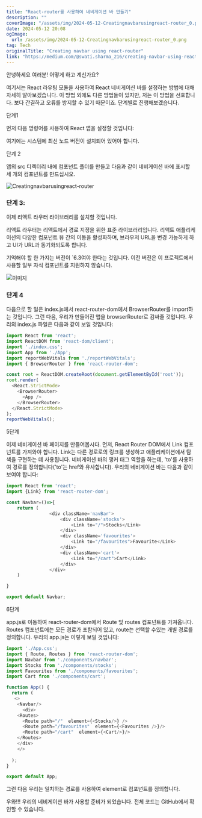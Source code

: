 ```yaml
---
title: "React-router를 사용하여 네비게이션 바 만들기"
description: ""
coverImage: "/assets/img/2024-05-12-Creatingnavbarusingreact-router_0.png"
date: 2024-05-12 20:08
ogImage: 
  url: /assets/img/2024-05-12-Creatingnavbarusingreact-router_0.png
tag: Tech
originalTitle: "Creating navbar using react-router"
link: "https://medium.com/@swati.sharma_216/creating-navbar-using-react-router-63c4e785c2d4"
---
```



안녕하세요 여러분! 어떻게 하고 계신가요?

여기서는 React 라우팅 모듈을 사용하여 React 네비게이션 바를 설정하는 방법에 대해 자세히 알아보겠습니다. 이 방법 외에도 다른 방법들이 있지만, 저는 이 방법을 선호합니다. 보다 간결하고 오류를 방지할 수 있기 때문이죠. 단계별로 진행해보겠습니다.

단계1

먼저 다음 명령어를 사용하여 React 앱을 설정할 것입니다:



여기에는 시스템에 최신 노드 버전이 설치되어 있어야 합니다.

단계 2

앱의 src 디렉터리 내에 컴포넌트 폴더를 만들고 다음과 같이 네비게이션 바에 표시할 세 개의 컴포넌트를 만드십시오.

![Creatingnavbarusingreact-router](/assets/img/2024-05-12-Creatingnavbarusingreact-router_0.png)



### 단계 3:

이제 리액트 라우터 라이브러리를 설치할 것입니다.

리액트 라우터는 리액트에서 경로 지정을 위한 표준 라이브러리입니다. 리액트 애플리케이션의 다양한 컴포넌트 뷰 간의 이동을 활성화하며, 브라우저 URL을 변경 가능하게 하고 UI가 URL과 동기화되도록 합니다.

기억해야 할 한 가지는 버전이 `6.3여야 한다는 것입니다. 이전 버전은 이 프로젝트에서 사용할 일부 자식 컴포넌트를 지원하지 않습니다.



![이미지](/assets/img/2024-05-12-Creatingnavbarusingreact-router_1.png)

### 단계 4

다음으로 할 일은 index.js에서 react-router-dom에서 BrowserRouter를 import하는 것입니다. 그런 다음, 우리가 만들어진 앱을 browserRouter로 감싸줄 것입니다. 우리의 index.js 파일은 다음과 같이 보일 것입니다:

```js
import React from 'react';
import ReactDOM from 'react-dom/client';
import './index.css';
import App from './App';
import reportWebVitals from './reportWebVitals';
import { BrowserRouter } from 'react-router-dom';

const root = ReactDOM.createRoot(document.getElementById('root'));
root.render(
  <React.StrictMode>
    <BrowserRouter>
      <App />
    </BrowserRouter>
  </React.StrictMode>
);
reportWebVitals();
```



5단계

이제 네비게이션 바 페이지를 만들어봅시다. 먼저, React Router DOM에서 Link 컴포넌트를 가져와야 합니다. Link는 다른 경로로의 링크를 생성하고 애플리케이션에서 탐색을 구현하는 데 사용됩니다. 네비게이션 바의 앵커 태그 역할을 하는데, 'to'를 사용하여 경로를 정의합니다('to'는 href와 유사합니다). 우리의 네비게이션 바는 다음과 같이 보여야 합니다:

```js
import React from 'react';
import {Link} from 'react-router-dom';

const Navbar=()=>{
    return (    
                <div className='navBar'>
                    <div className='stocks'>
                        <Link to="/">Stocks</Link>
                    </div>
                    <div className='favourites'>
                        <Link to="/favourites">Favourite</Link>
                    </div>
                    <div className='cart'>
                        <Link to="/cart">Cart</Link>
                    </div>
                </div>
    )

}

export default Navbar;
```

6단계



app.js로 이동하여 react-router-dom에서 Route 및 routes 컴포넌트를 가져옵니다. Routes 컴포넌트에는 모든 경로가 포함되어 있고, route는 선택할 수있는 개별 경로를 정의합니다. 우리의 app.js는 이렇게 보일 것입니다:

```js
import './App.css';
import { Route, Routes } from 'react-router-dom';
import Navbar from './components/navbar';
import Stocks from './components/stocks';
import Favourites from './components/favourites';
import Cart from './components/cart';

function App() {
  return (
   <>
    <Navbar/>
      <div>
    <Routes>        
      <Route path="/"  element={<Stocks/>} />
      <Route path="/favourites"  element={<Favourites />}/>
      <Route path="/cart"  element={<Cart/>}/>
    </Routes>
    </div>
    </>
   
  );
}

export default App;
```

그런 다음 우리는 일치하는 경로를 사용하여 element로 컴포넌트를 정의합니다.

우와!!! 우리의 네비게이션 바가 사용할 준비가 되었습니다. 전체 코드는 GitHub에서 확인할 수 있습니다.